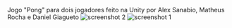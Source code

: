 Jogo "Pong" para dois jogadores feito na Unity por Alex Sanabio, Matheus Rocha e Daniel Giagueto 
![screenshot 2](https://github.com/BloodStar666/Projeto-Jogo-Marcio-/assets/69497747/d1dadc40-e5cb-4b38-8a39-dd56f72aa1f8)
![screenshot 1](https://github.com/BloodStar666/Projeto-Jogo-Marcio-/assets/69497747/d9fc00c9-e4df-4293-bbb6-af6a873c6bec)

